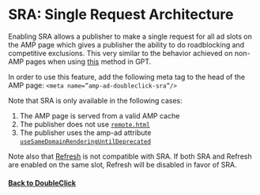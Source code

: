 <!---
Copyright 2018 The AMP HTML Authors. All Rights Reserved.

Licensed under the Apache License, Version 2.0 (the "License");
you may not use this file except in compliance with the License.
You may obtain a copy of the License at

      http://www.apache.org/licenses/LICENSE-2.0

Unless required by applicable law or agreed to in writing, software
distributed under the License is distributed on an "AS-IS" BASIS,
WITHOUT WARRANTIES OR CONDITIONS OF ANY KIND, either express or implied.
See the License for the specific language governing permissions and
limitations under the License.
-->

# SRA: Single Request Architecture

Enabling SRA allows a publisher to make a single request for all ad slots on the AMP page which gives a publisher the ability to do roadblocking and competitive exclusions. This very similar to the behavior achieved on non-AMP pages when using [this](https://developers.google.com/doubleclick-gpt/reference#googletag.PubAdsService_enableSingleRequest) method in GPT.

In order to use this feature, add the following meta tag to the head of the AMP page:
`<meta name=”amp-ad-doubleclick-sra”/>`

Note that SRA is only available in the following cases:
1. The AMP page is served from a valid AMP cache
2. The publisher does not use [`remote.html`](https://github.com/ampproject/amphtml/blob/master/ads/README.md#1st-party-cookies)
3. The publisher uses the amp-ad attribute [`useSameDomainRenderingUntilDeprecated`](https://github.com/ampproject/amphtml/blob/master/ads/google/doubleclick.md#temporary-use-of-usesamedomainrenderinguntildeprecated)

Note also that <a href="refresh.md">Refresh</a> is not compatible with SRA. If both SRA and Refresh are enabled on the same slot, Refresh will be disabled in favor of SRA.


#### <a href="amp-ad-network-doubleclick-impl-internal.md">Back to DoubleClick</a>
